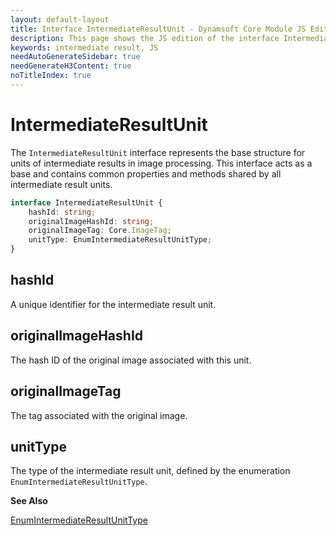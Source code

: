 ```yaml
---
layout: default-layout
title: Interface IntermediateResultUnit - Dynamsoft Core Module JS Edition API Reference
description: This page shows the JS edition of the interface IntermediateResultUnit in Dynamsoft Core Module.
keywords: intermediate result, JS
needAutoGenerateSidebar: true
needGenerateH3Content: true
noTitleIndex: true
---
```


# IntermediateResultUnit

The `IntermediateResultUnit` interface represents the base structure for units of intermediate results in image processing. This interface acts as a base and contains common properties and methods shared by all intermediate result units.

```typescript
interface IntermediateResultUnit {
    hashId: string;
    originalImageHashId: string;
    originalImageTag: Core.ImageTag;
    unitType: EnumIntermediateResultUnitType;
}
```

<!-- 
    getTransformMatrix(matrixType: EnumTransformMatrixType): Array<number>
    -->

## hashId

A unique identifier for the intermediate result unit.

## originalImageHashId

The hash ID of the original image associated with this unit.

## originalImageTag

The tag associated with the original image.

## unitType

The type of the intermediate result unit, defined by the enumeration `EnumIntermediateResultUnitType`.

**See Also**

[EnumIntermediateResultUnitType](https://www.dynamsoft.com/capture-vision/docs/core/enums/core/intermediate-result-unit-type.html?lang=js)

<!-- ## getTransformMatrix

Gets the transformation matrix associated with the unit, based on the specified matrix type.

```typescript
getTransformMatrix(matrixType: EnumTransformMatrixType): Array<number>;
```

**Parameter**

`matrixType`: The type of transformation matrix to retrieve.

**Return value**

An array of 9 numbers representing the transformation matrix.

**See Also**

[EnumTransformMatrixType](https://www.dynamsoft.com/capture-vision/docs/core/enums/core/transform-matrix-type.html?lang=js) -->
